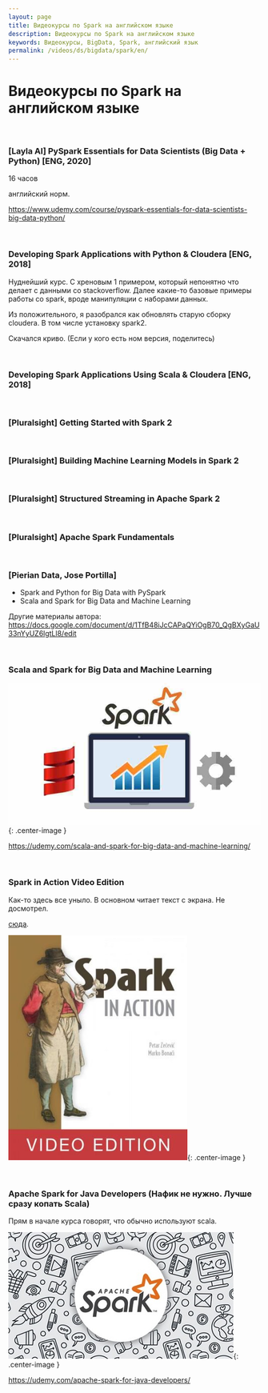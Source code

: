 ```yaml
---
layout: page
title: Видеокурсы по Spark на английском языке
description: Видеокурсы по Spark на английском языке
keywords: Видеокурсы, BigData, Spark, английский язык
permalink: /videos/ds/bigdata/spark/en/
---
```


# Видеокурсы по Spark на английском языке

<br/>

### [Layla AI] PySpark Essentials for Data Scientists (Big Data + Python) [ENG, 2020]

16 часов

английский норм.

https://www.udemy.com/course/pyspark-essentials-for-data-scientists-big-data-python/

<br/>

### Developing Spark Applications with Python & Cloudera [ENG, 2018]

Нуднейший курс. С хреновым 1 примером, который непонятно что делает с данными со stackoverflow. Далее какие-то базовые примеры работы со spark, вроде манипуляции с наборами данных.

Из положительного, я разобрался как обновлять старую сборку cloudera. В том числе установку spark2.

Скачался криво. (Если у кого есть ном версия, поделитесь)

<br/>

### Developing Spark Applications Using Scala & Cloudera [ENG, 2018]

<br/>

### [Pluralsight] Getting Started with Spark 2

<br/>

### [Pluralsight] Building Machine Learning Models in Spark 2

<br/>

### [Pluralsight] Structured Streaming in Apache Spark 2

<br/>

### [Pluralsight] Apache Spark Fundamentals

<br/>

### [Pierian Data, Jose Portilla]

- Spark and Python for Big Data with PySpark
- Scala and Spark for Big Data and Machine Learning

Другие материалы автора:  
https://docs.google.com/document/d/1TfB48iJcCAPaQYiOgB70_QgBXyGaU33nYyUZ6lgtLl8/edit

<br/>

### Scala and Spark for Big Data and Machine Learning

![Scala and Spark for Big Data and Machine Learning](/img/videos/Scala-and-Spark-for-Big-Data-and-Machine-Learning.jpg 'Scala and Spark for Big Data and Machine Learning'){: .center-image }

https://udemy.com/scala-and-spark-for-big-data-and-machine-learning/

<br/>

### Spark in Action Video Edition

Как-то здесь все уныло. В основном читает текст с экрана. Не досмотрел.

<a href="/videos/ds/bigdata/spark/en/spark-in-action-video-edition/">сюда</a>.

![Spark in Action Video Edition](/img/videos/Spark-in-Action-Video-Edition.jpg 'Spark in Action Video Edition'){: .center-image }

<br/>

### Apache Spark for Java Developers (Нафик не нужно. Лучше сразу копать Scala)

Прям в начале курса говорят, что обычно используют scala.

![Apache Spark for Java Developers](/img/videos/apache-spark-for-java-developers-video.jpg 'Apache Spark for Java Developers'){: .center-image }

https://udemy.com/apache-spark-for-java-developers/
